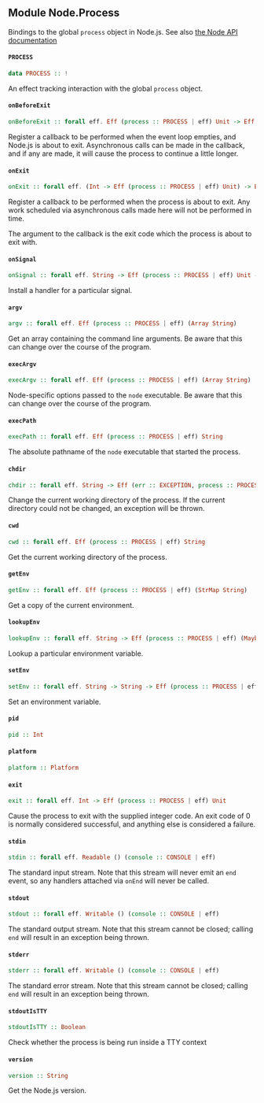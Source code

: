 ## Module Node.Process

Bindings to the global `process` object in Node.js. See also [the Node API documentation](https://nodejs.org/api/process.html)

#### `PROCESS`

``` purescript
data PROCESS :: !
```

An effect tracking interaction with the global `process` object.

#### `onBeforeExit`

``` purescript
onBeforeExit :: forall eff. Eff (process :: PROCESS | eff) Unit -> Eff (process :: PROCESS | eff) Unit
```

Register a callback to be performed when the event loop empties, and
Node.js is about to exit. Asynchronous calls can be made in the callback,
and if any are made, it will cause the process to continue a little longer.

#### `onExit`

``` purescript
onExit :: forall eff. (Int -> Eff (process :: PROCESS | eff) Unit) -> Eff (process :: PROCESS | eff) Unit
```

Register a callback to be performed when the process is about to exit.
Any work scheduled via asynchronous calls made here will not be performed
in time.

The argument to the callback is the exit code which the process is about
to exit with.

#### `onSignal`

``` purescript
onSignal :: forall eff. String -> Eff (process :: PROCESS | eff) Unit -> Eff (process :: PROCESS | eff) Unit
```

Install a handler for a particular signal.

#### `argv`

``` purescript
argv :: forall eff. Eff (process :: PROCESS | eff) (Array String)
```

Get an array containing the command line arguments. Be aware
that this can change over the course of the program.

#### `execArgv`

``` purescript
execArgv :: forall eff. Eff (process :: PROCESS | eff) (Array String)
```

Node-specific options passed to the `node` executable. Be aware that
this can change over the course of the program.

#### `execPath`

``` purescript
execPath :: forall eff. Eff (process :: PROCESS | eff) String
```

The absolute pathname of the `node` executable that started the
process.

#### `chdir`

``` purescript
chdir :: forall eff. String -> Eff (err :: EXCEPTION, process :: PROCESS | eff) Unit
```

Change the current working directory of the process. If the current
directory could not be changed, an exception will be thrown.

#### `cwd`

``` purescript
cwd :: forall eff. Eff (process :: PROCESS | eff) String
```

Get the current working directory of the process.

#### `getEnv`

``` purescript
getEnv :: forall eff. Eff (process :: PROCESS | eff) (StrMap String)
```

Get a copy of the current environment.

#### `lookupEnv`

``` purescript
lookupEnv :: forall eff. String -> Eff (process :: PROCESS | eff) (Maybe String)
```

Lookup a particular environment variable.

#### `setEnv`

``` purescript
setEnv :: forall eff. String -> String -> Eff (process :: PROCESS | eff) Unit
```

Set an environment variable.

#### `pid`

``` purescript
pid :: Int
```

#### `platform`

``` purescript
platform :: Platform
```

#### `exit`

``` purescript
exit :: forall eff. Int -> Eff (process :: PROCESS | eff) Unit
```

Cause the process to exit with the supplied integer code. An exit code
of 0 is normally considered successful, and anything else is considered a
failure.

#### `stdin`

``` purescript
stdin :: forall eff. Readable () (console :: CONSOLE | eff)
```

The standard input stream. Note that this stream will never emit an `end`
event, so any handlers attached via `onEnd` will never be called.

#### `stdout`

``` purescript
stdout :: forall eff. Writable () (console :: CONSOLE | eff)
```

The standard output stream. Note that this stream cannot be closed; calling
`end` will result in an exception being thrown.

#### `stderr`

``` purescript
stderr :: forall eff. Writable () (console :: CONSOLE | eff)
```

The standard error stream. Note that this stream cannot be closed; calling
`end` will result in an exception being thrown.

#### `stdoutIsTTY`

``` purescript
stdoutIsTTY :: Boolean
```

Check whether the process is being run inside a TTY context

#### `version`

``` purescript
version :: String
```

Get the Node.js version.


